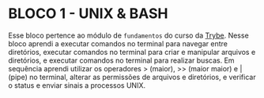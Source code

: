 # BLOCO 1 - UNIX & BASH

Esse bloco pertence ao módulo de `fundamentos` do curso da [Trybe](https://www.betrybe.com/). Nesse bloco aprendi a executar comandos no terminal para navegar entre diretórios, executar comandos no terminal para criar e manipular arquivos e diretórios, e executar comandos no terminal para realizar buscas. Em sequência aprendi utilizar os operadores > (maior), >> (maior maior) e | (pipe) no terminal, alterar as permissões de arquivos e diretórios, e verificar o status e enviar sinais a processos UNIX.
